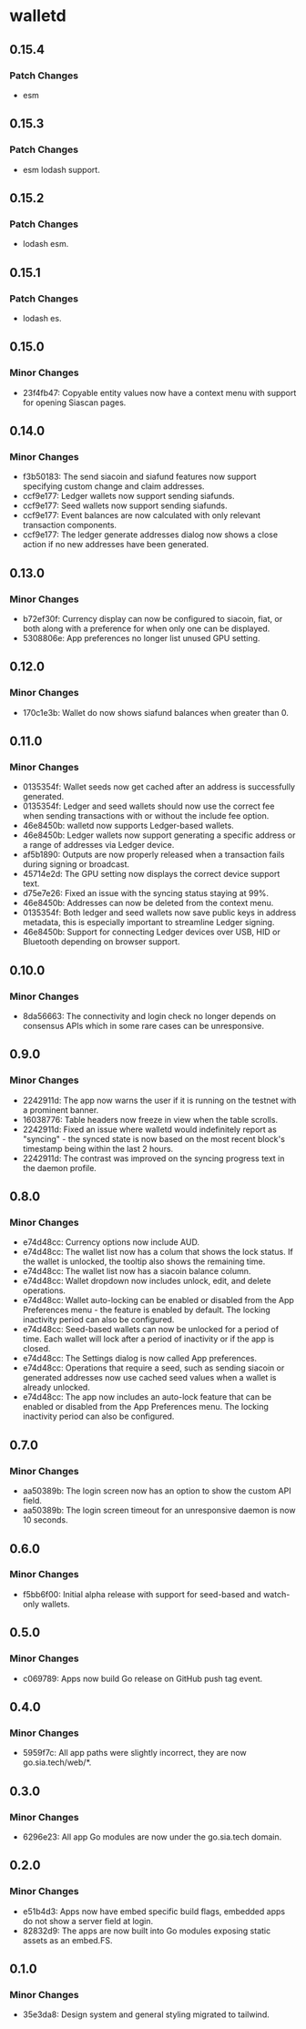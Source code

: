 # walletd

## 0.15.4

### Patch Changes

- esm

## 0.15.3

### Patch Changes

- esm lodash support.

## 0.15.2

### Patch Changes

- lodash esm.

## 0.15.1

### Patch Changes

- lodash es.

## 0.15.0

### Minor Changes

- 23f4fb47: Copyable entity values now have a context menu with support for opening Siascan pages.

## 0.14.0

### Minor Changes

- f3b50183: The send siacoin and siafund features now support specifying custom change and claim addresses.
- ccf9e177: Ledger wallets now support sending siafunds.
- ccf9e177: Seed wallets now support sending siafunds.
- ccf9e177: Event balances are now calculated with only relevant transaction components.
- ccf9e177: The ledger generate addresses dialog now shows a close action if no new addresses have been generated.

## 0.13.0

### Minor Changes

- b72ef30f: Currency display can now be configured to siacoin, fiat, or both along with a preference for when only one can be displayed.
- 5308806e: App preferences no longer list unused GPU setting.

## 0.12.0

### Minor Changes

- 170c1e3b: Wallet do now shows siafund balances when greater than 0.

## 0.11.0

### Minor Changes

- 0135354f: Wallet seeds now get cached after an address is successfully generated.
- 0135354f: Ledger and seed wallets should now use the correct fee when sending transactions with or without the include fee option.
- 46e8450b: walletd now supports Ledger-based wallets.
- 46e8450b: Ledger wallets now support generating a specific address or a range of addresses via Ledger device.
- af5b1890: Outputs are now properly released when a transaction fails during signing or broadcast.
- 45714e2d: The GPU setting now displays the correct device support text.
- d75e7e26: Fixed an issue with the syncing status staying at 99%.
- 46e8450b: Addresses can now be deleted from the context menu.
- 0135354f: Both ledger and seed wallets now save public keys in address metadata, this is especially important to streamline Ledger signing.
- 46e8450b: Support for connecting Ledger devices over USB, HID or Bluetooth depending on browser support.

## 0.10.0

### Minor Changes

- 8da56663: The connectivity and login check no longer depends on consensus APIs which in some rare cases can be unresponsive.

## 0.9.0

### Minor Changes

- 2242911d: The app now warns the user if it is running on the testnet with a prominent banner.
- 16038776: Table headers now freeze in view when the table scrolls.
- 2242911d: Fixed an issue where walletd would indefinitely report as "syncing" - the synced state is now based on the most recent block's timestamp being within the last 2 hours.
- 2242911d: The contrast was improved on the syncing progress text in the daemon profile.

## 0.8.0

### Minor Changes

- e74d48cc: Currency options now include AUD.
- e74d48cc: The wallet list now has a colum that shows the lock status. If the wallet is unlocked, the tooltip also shows the remaining time.
- e74d48cc: The wallet list now has a siacoin balance column.
- e74d48cc: Wallet dropdown now includes unlock, edit, and delete operations.
- e74d48cc: Wallet auto-locking can be enabled or disabled from the App Preferences menu - the feature is enabled by default. The locking inactivity period can also be configured.
- e74d48cc: Seed-based wallets can now be unlocked for a period of time. Each wallet will lock after a period of inactivity or if the app is closed.
- e74d48cc: The Settings dialog is now called App preferences.
- e74d48cc: Operations that require a seed, such as sending siacoin or generated addresses now use cached seed values when a wallet is already unlocked.
- e74d48cc: The app now includes an auto-lock feature that can be enabled or disabled from the App Preferences menu. The locking inactivity period can also be configured.

## 0.7.0

### Minor Changes

- aa50389b: The login screen now has an option to show the custom API field.
- aa50389b: The login screen timeout for an unresponsive daemon is now 10 seconds.

## 0.6.0

### Minor Changes

- f5bb6f00: Initial alpha release with support for seed-based and watch-only wallets.

## 0.5.0

### Minor Changes

- c069789: Apps now build Go release on GitHub push tag event.

## 0.4.0

### Minor Changes

- 5959f7c: All app paths were slightly incorrect, they are now go.sia.tech/web/\*.

## 0.3.0

### Minor Changes

- 6296e23: All app Go modules are now under the go.sia.tech domain.

## 0.2.0

### Minor Changes

- e51b4d3: Apps now have embed specific build flags, embedded apps do not show a server field at login.
- 82832d9: The apps are now built into Go modules exposing static assets as an embed.FS.

## 0.1.0

### Minor Changes

- 35e3da8: Design system and general styling migrated to tailwind.

